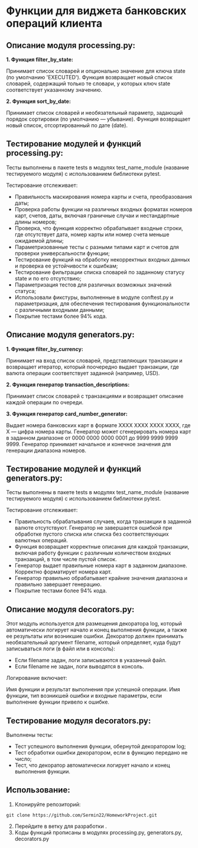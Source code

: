 # Функции для виджета банковских операций клиента

## Описание модуля processing.py:

**1. Функция filter_by_state:**

Принимает список словарей и опционально значение для ключа state 
(по умолчанию 'EXECUTED'). Функция возвращает новый список словарей, 
содержащий только те словари, у которых ключ state соответствует 
указанному значению.

**2. Функция sort_by_date:**

Принимает список словарей и необязательный параметр, задающий порядок 
сортировки (по умолчанию — убывание). Функция возвращает новый список,
отсортированный по дате (date).

## Тестирование модулей и функций processing.py:

Тесты выполнены в пакете tests в модулях test_name_module (название тестируемого модуля)
с использованием библиотеки pytest.

Тестирование отслеживает:

- Правильность маскирования номера карты и счета, преобразования даты;
- Проверка работы функции на различных входных форматах номеров карт, счетов, даты,
включая граничные случаи и нестандартные длины номеров;
- Проверка, что функция корректно обрабатывает входные строки, где отсутствует дата,
номер карты или номер счета меньше ожидаемой длины;
- Параметризованные тесты с разными типами карт и счетов для проверки универсальности 
функции;
- Тестирование функций на обработку некорректных входных данных и проверка ее 
устойчивости к ошибкам;
- Тестирование фильтрации списка словарей по заданному статусу state и по его отсутствию;
- Параметризация тестов для различных возможных значений статуса;
- Использовали фикстуры, выполненные в модуле conftest.py и параметризация, для
обеспечения тестирования функциональности с различными входными данными;
- Покрытие тестами более 94% кода.

## Описание модуля generators.py:

**1. Функция filter_by_currency:**

Принимает на вход список словарей, представляющих транзакции и возвращает 
итератор, который поочередно выдает транзакции, где валюта операции соответствует 
заданной (например, USD).

**2. Функция генератор transaction_descriptions:**

Принимает список словарей с транзакциями и возвращает описание каждой операции 
по очереди.

**3. Функция генератор card_number_generator:**

Выдает номера банковских карт в формате XXXX XXXX XXXX XXXX, где X — цифра номера карты. Генератор может сгенерировать номера карт в заданном диапазоне от 0000 0000 0000 0001 до 9999 9999 9999 9999.
Генератор принимает начальное и конечное значения для генерации диапазона номеров.

## Тестирование модулей и функций generators.py:

Тесты выполнены в пакете tests в модулях test_name_module (название тестируемого модуля)
с использованием библиотеки pytest.

Тестирование отслеживает:

- Правильность обрабатывания случаев, когда транзакции в заданной валюте отсутствуют.
Генератор не завершается ошибкой при обработке пустого списка или списка без соответствующих валютных операций.
- Функция возвращает корректные описания для каждой транзакции, включая работу функции с различным количеством входных транзакций, в том числе пустой список.
- Генератор выдает правильные номера карт в заданном диапазоне. Корректно форматирует номера карт.
- Генератор правильно обрабатывает крайние значения диапазона и правильно завершает генерацию.
- Покрытие тестами более 94% кода.

## Описание модуля decorators.py:

Этот модуль используется для размещения декоратора log, который автоматически 
логирует начало и конец выполнения функции, а также ее результаты или возникшие ошибки.
Декоратор должен принимать необязательный аргумент filename, который определяет, 
куда будут записываться логи (в файл или в консоль):
- Если filename задан, логи записываются в указанный файл.
- Если filename не задан, логи выводятся в консоль.

Логирование включает:

Имя функции и результат выполнения при успешной операции.
Имя функции, тип возникшей ошибки и входные параметры, если выполнение функции 
привело к ошибке.

## Тестирование модуля decorators.py:

Выполнены тесты:

- Тест успешного выполнения функции, обернутой декоратором log;
- Тест обработки ошибки декоратором, если в функцию передано не число;
- Тест, что декоратор автоматически логирует начало и конец выполнения 
функции.

## Использование:

1. Клонируйте репозиторий:

```
git clone https://github.com/Sermin22/HomeworkProject.git
```
2. Перейдите в ветку для разработки <develop>. 
3. Kоды функций прописаны в модулях processing.py, generators.py, decorators.py
